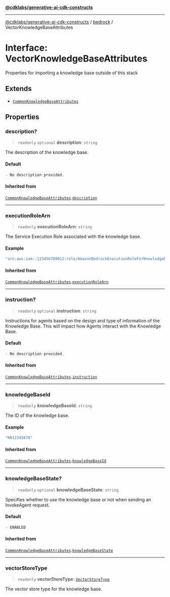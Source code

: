 [**@cdklabs/generative-ai-cdk-constructs**](../../../../README.md)

***

[@cdklabs/generative-ai-cdk-constructs](../../../../README.md) / [bedrock](../README.md) / VectorKnowledgeBaseAttributes

# Interface: VectorKnowledgeBaseAttributes

Properties for importing a knowledge base outside of this stack

## Extends

- [`CommonKnowledgeBaseAttributes`](CommonKnowledgeBaseAttributes.md)

## Properties

### description?

> `readonly` `optional` **description**: `string`

The description of the knowledge base.

#### Default

```ts
- No description provided.
```

#### Inherited from

[`CommonKnowledgeBaseAttributes`](CommonKnowledgeBaseAttributes.md).[`description`](CommonKnowledgeBaseAttributes.md#description)

***

### executionRoleArn

> `readonly` **executionRoleArn**: `string`

The Service Execution Role associated with the knowledge base.

#### Example

```ts
"arn:aws:iam::123456789012:role/AmazonBedrockExecutionRoleForKnowledgeBaseawscdkbdgeBaseKB12345678"
```

#### Inherited from

[`CommonKnowledgeBaseAttributes`](CommonKnowledgeBaseAttributes.md).[`executionRoleArn`](CommonKnowledgeBaseAttributes.md#executionrolearn)

***

### instruction?

> `readonly` `optional` **instruction**: `string`

Instructions for agents based on the design and type of information of the
Knowledge Base. This will impact how Agents interact with the Knowledge Base.

#### Default

```ts
- No description provided.
```

#### Inherited from

[`CommonKnowledgeBaseAttributes`](CommonKnowledgeBaseAttributes.md).[`instruction`](CommonKnowledgeBaseAttributes.md#instruction)

***

### knowledgeBaseId

> `readonly` **knowledgeBaseId**: `string`

The ID of the knowledge base.

#### Example

```ts
"KB12345678"
```

#### Inherited from

[`CommonKnowledgeBaseAttributes`](CommonKnowledgeBaseAttributes.md).[`knowledgeBaseId`](CommonKnowledgeBaseAttributes.md#knowledgebaseid)

***

### knowledgeBaseState?

> `readonly` `optional` **knowledgeBaseState**: `string`

Specifies whether to use the knowledge base or not when sending an InvokeAgent request.

#### Default

```ts
- ENABLED
```

#### Inherited from

[`CommonKnowledgeBaseAttributes`](CommonKnowledgeBaseAttributes.md).[`knowledgeBaseState`](CommonKnowledgeBaseAttributes.md#knowledgebasestate)

***

### vectorStoreType

> `readonly` **vectorStoreType**: [`VectorStoreType`](../enumerations/VectorStoreType.md)

The vector store type for the knowledge base.
